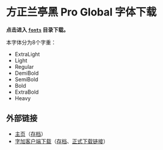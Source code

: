 # 方正兰亭黑 Pro Global 字体下载

**点击进入 [`fonts`](./fonts) 目录下载。**

本字体分为8个字重：

* ExtraLight
* Light
* Regular
* DemiBold
* SemiBold
* Bold
* ExtraBold
* Heavy

## 外部链接
* [主页](http://www.foundertype.com/index.php/FontInfo/index/id/681.html)（[存档](https://web.archive.org/web/20210125003115/http://www.foundertype.com/index.php/FontInfo/index/id/681.html)）
* [字加客户端下载](http://www.foundertype.com/index.php/Index/ftXplorer/)（[存档](https://web.archive.org/web/20210125002704/http://www.foundertype.com/index.php/Index/ftXplorer/#)、[正式下载链接](https://web.archive.org/web/20210125003306/https://cdn1.foundertype.com/fontcool/download/windows/0.9.9.9/FounderFont_0.9.9.9.exe)）
